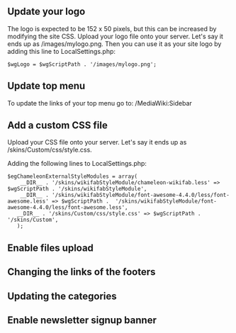 ## Update your logo

The logo is expected to be 152 x 50 pixels, but this can be increased by modifying the site CSS. Upload your logo file onto your server. Let's say it ends up as /images/mylogo.png. Then you can use it as your site logo by adding this line to LocalSettings.php:

	$wgLogo = $wgScriptPath . '/images/mylogo.png';

## Update top menu

To update the links of your top menu go to: /MediaWiki:Sidebar

## Add a custom CSS file

Upload your CSS file onto your server. Let's say it ends up as /skins/Custom/css/style.css.

Adding the following lines to LocalSettings.php:

	$egChameleonExternalStyleModules = array(
		__DIR__ . '/skins/wikifabStyleModule/chameleon-wikifab.less' => $wgScriptPath . '/skins/wikifabStyleModule',
		__DIR__ . '/skins/wikifabStyleModule/font-awesome-4.4.0/less/font-awesome.less' => $wgScriptPath . 	'/skins/wikifabStyleModule/font-awesome-4.4.0/less/font-awesome.less',
 	   __DIR__ . '/skins/Custom/css/style.css' => $wgScriptPath . '/skins/Custom',
	   );


## Enable files upload

## Changing the links of the footers

## Updating the categories

## Enable newsletter signup banner
